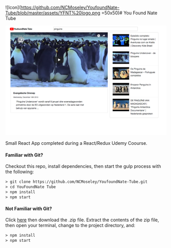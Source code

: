 ![Icon](https://github.com/NCMoseley/YoufoundNate-Tube/blob/master/assets/YFNT%20logo.png =50x50)# You Found Nate Tube

![Screen Shot](https://github.com/NCMoseley/YoufoundNate-Tube/blob/master/assets/Screen%20Shot.png)

Small React App completed during a React/Redux Udemy Coourse.

#### Familiar with Git?

Checkout this repo, install dependencies, then start the gulp process with the following:

```
> git clone https://github.com/NCMoseley/YoufoundNate-Tube.git
> cd YouFoundNate Tube
> npm install
> npm start
```

#### Not Familiar with Git?

Click [here](https://github.com/NCMoseley/YoufoundNate-Tube) then download the .zip file. Extract the contents of the zip file, then open your terminal, change to the project directory, and:

```
> npm install
> npm start
```
